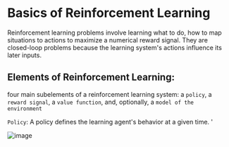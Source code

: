 # Basics of Reinforcement Learning

 Reinforcement learning problems involve learning what to do, how to map situations to actions to maximize a numerical reward signal. They are closed-loop problems because the learning system's actions influence its later inputs.

 ## Elements of Reinforcement Learning:
 four main subelements of a reinforcement learning system: a `policy`, a `reward signal`, a `value function`, and, optionally, a `model of the environment`

 `Policy`:  A policy defines the learning agent's behavior at a given time.
 '

![image](https://github.com/user-attachments/assets/c2a0a0b1-ce6a-4a8c-b99c-b9298af45778)
